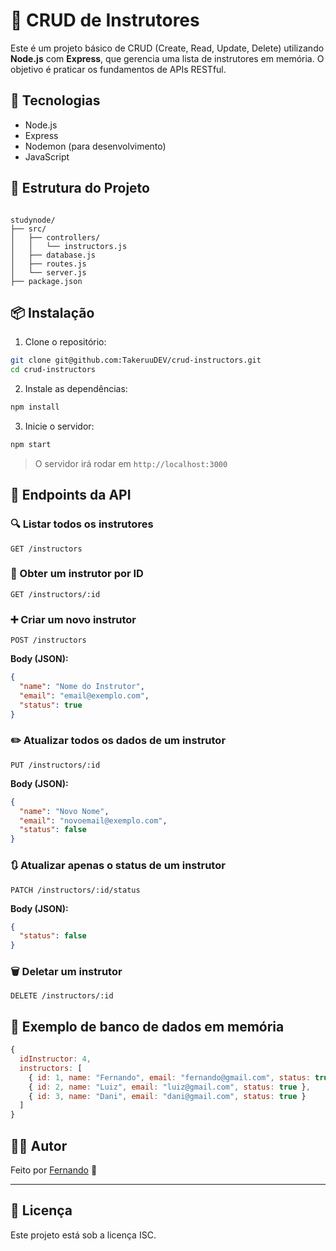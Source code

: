 # 🧠 CRUD de Instrutores

Este é um projeto básico de CRUD (Create, Read, Update, Delete) utilizando **Node.js** com **Express**, que gerencia uma lista de instrutores em memória. O objetivo é praticar os fundamentos de APIs RESTful.

## 🚀 Tecnologias

- Node.js
- Express
- Nodemon (para desenvolvimento)
- JavaScript

## 📁 Estrutura do Projeto

```

studynode/
├── src/
│   ├── controllers/
│   │   └── instructors.js
│   ├── database.js
│   ├── routes.js
│   └── server.js
├── package.json

````

## 📦 Instalação

1. Clone o repositório:

```bash
git clone git@github.com:TakeruuDEV/crud-instructors.git
cd crud-instructors
````

2. Instale as dependências:

```bash
npm install
```

3. Inicie o servidor:

```bash
npm start
```

> O servidor irá rodar em `http://localhost:3000`

## 📌 Endpoints da API

### 🔍 Listar todos os instrutores

```
GET /instructors
```

### 🔎 Obter um instrutor por ID

```
GET /instructors/:id
```

### ➕ Criar um novo instrutor

```
POST /instructors
```

**Body (JSON):**

```json
{
  "name": "Nome do Instrutor",
  "email": "email@exemplo.com",
  "status": true
}
```

### ✏️ Atualizar todos os dados de um instrutor

```
PUT /instructors/:id
```

**Body (JSON):**

```json
{
  "name": "Novo Nome",
  "email": "novoemail@exemplo.com",
  "status": false
}
```

### 🔃 Atualizar apenas o status de um instrutor

```
PATCH /instructors/:id/status
```

**Body (JSON):**

```json
{
  "status": false
}
```

### 🗑️ Deletar um instrutor

```
DELETE /instructors/:id
```

## 🧪 Exemplo de banco de dados em memória

```js
{
  idInstructor: 4,
  instructors: [
    { id: 1, name: "Fernando", email: "fernando@gmail.com", status: true },
    { id: 2, name: "Luiz", email: "luiz@gmail.com", status: true },
    { id: 3, name: "Dani", email: "dani@gmail.com", status: true }
  ]
}
```

## 🧑‍💻 Autor

Feito por [Fernando](https://github.com/TakeruuDEV) 🚀

---

## 📝 Licença

Este projeto está sob a licença ISC.
